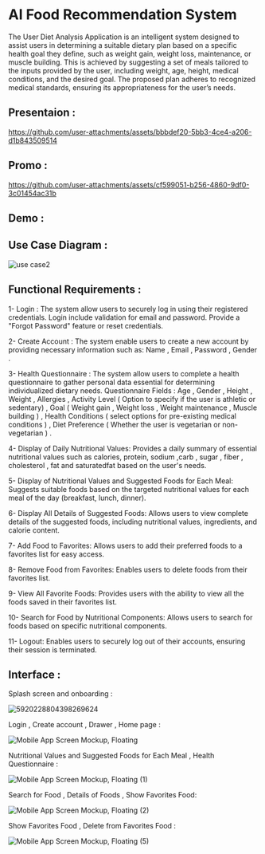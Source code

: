 # AI Food Recommendation System

The User Diet Analysis Application is an intelligent system designed to assist users in determining a suitable dietary plan based on a specific health goal they define, such as weight gain, weight loss, maintenance, or muscle building. This is achieved by suggesting a set of meals tailored to the inputs provided by the user, including weight, age, height, medical conditions, and the desired goal. The proposed plan adheres to recognized medical standards, ensuring its appropriateness for the user’s needs.

## Presentaion :

https://github.com/user-attachments/assets/bbbdef20-5bb3-4ce4-a206-d1b843509514

## Promo : 


https://github.com/user-attachments/assets/cf599051-b256-4860-9df0-3c01454ac31b


## Demo : 



## Use Case Diagram :

![use case2](https://github.com/user-attachments/assets/3699d7de-9450-43d2-bd57-457693e7a0a3)


## Functional Requirements :

 1- Login :
The system allow users to securely log in using their registered credentials.
Login include validation for email and password.
Provide a "Forgot Password" feature or reset credentials.

2- Create Account :
The system enable users to create a new account by providing necessary information such as:
Name , Email , Password , Gender .


3- Health Questionnaire :
The system allow users to complete a health questionnaire to gather personal data essential for determining individualized dietary needs.
Questionnaire Fields : Age , Gender , Height , Weight , Allergies ,
Activity Level ( Option to specify if the user is athletic or sedentary) ,
Goal ( Weight gain , Weight loss , Weight maintenance , Muscle building ) ,
Health Conditions ( select options for pre-existing medical conditions ) ,
Diet Preference ( Whether the user is vegetarian or non-vegetarian ) .

4- Display of Daily Nutritional Values:
Provides a daily summary of essential nutritional values such as calories, protein, sodium ,carb , sugar , fiber , cholesterol , fat and saturatedfat based on the user's needs.

5- Display of Nutritional Values and Suggested Foods for Each Meal:
Suggests suitable foods based on the targeted nutritional values for each meal of the day (breakfast, lunch, dinner).

6- Display All Details of Suggested Foods:
Allows users to view complete details of the suggested foods, including nutritional values, ingredients, and calorie content.

7- Add Food to Favorites:
  Allows users to add their preferred foods to a favorites list for easy access.  

8- Remove Food from Favorites:
 Enables users to delete foods from their favorites list.  

9- View All Favorite Foods:
Provides users with the ability to view all the foods saved in their favorites list. 

10- Search for Food by Nutritional Components: 
Allows users to search for foods based on specific nutritional components.

11- Logout:
Enables users to securely log out of their accounts, ensuring their session is terminated.


## Interface : 

Splash screen and onboarding :

![5920228804398269624](https://github.com/user-attachments/assets/8a6735e6-602d-42e1-a5e0-b10e5f5e9518)

Login , Create account , Drawer , Home page :

![Mobile App Screen Mockup, Floating](https://github.com/user-attachments/assets/360031bb-4416-4ffb-9ea2-a6b4e3d4be40)

Nutritional Values and Suggested Foods for Each Meal , Health Questionnaire :

![Mobile App Screen Mockup, Floating (1)](https://github.com/user-attachments/assets/c25e6382-1005-43f6-92cf-192f6e8f81f2)

Search for Food , Details of Foods , Show Favorites Food:

![Mobile App Screen Mockup, Floating (2)](https://github.com/user-attachments/assets/5c4be46f-5b1e-4398-b127-5bff6fa2130b)

 Show Favorites Food , Delete from Favorites Food :

![Mobile App Screen Mockup, Floating (5)](https://github.com/user-attachments/assets/3dcab0de-1135-4b2f-8967-afa82843b8a1)


